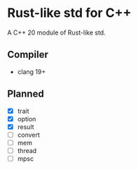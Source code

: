 # Rust-like std for C++

A C++ 20 module of Rust-like std.

## Compiler
- clang 19+

## Planned
- [x] trait
- [x] option
- [x] result
- [ ] convert
- [ ] mem
- [ ] thread
- [ ] mpsc